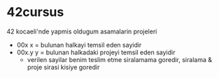 # 42cursus

42 kocaeli'nde yapmis oldugum asamalarin projeleri
  - 00x  x = bulunan halkayi temsil eden sayidir
  - 00x.y y = bulunan halkadaki projeyi temsil eden sayidir
    - verilen sayilar benim teslim etme siralamama goredir, siralama & proje sirasi kisiye goredir
